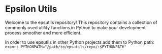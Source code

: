# Epsilon Utils

Welcome to the epsutils repository! This repository contains a collection of commonly used utility functions in Python to make your development process smoother and more efficient.

In order to use epsutils in other Python projects add them to Python path:
`export PYTHONPATH="/path/to/epsutils/repo/:$PYTHONPATH"`
